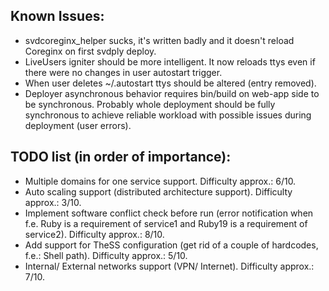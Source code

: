 ## Known Issues:
* svdcoreginx_helper sucks, it's written badly and it doesn't reload Coreginx on first svdply deploy.
* LiveUsers igniter should be more intelligent. It now reloads ttys even if there were no changes in user autostart trigger.
* When user deletes ~/.autostart ttys should be altered (entry removed).
* Deployer asynchronous behavior requires bin/build on web-app side to be synchronous. Probably whole deployment should be fully synchronous to achieve reliable workload with possible issues during deployment (user errors).

## TODO list (in order of importance):
* Multiple domains for one service support. Difficulty approx.: 6/10.
* Auto scaling support (distributed architecture support). Difficulty approx.: 3/10.
* Implement software conflict check before run (error notification when f.e. Ruby is a requirement of service1 and Ruby19 is a requirement of service2). Difficulty approx.: 8/10.
* Add support for TheSS configuration (get rid of a couple of hardcodes, f.e.: Shell path). Difficulty approx.: 5/10.
* Internal/ External networks support (VPN/ Internet). Difficulty approx.: 7/10.
